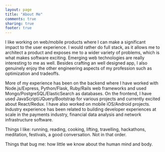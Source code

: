 ```yaml
---
layout: page
title: "About Me"
comments: true
sharing: true
footer: true
---
```


I like working on web/mobile products where I can make a significant impact to the user experience. I would rather do full stack, as it allows me to architect a product and exposes me to a wider variety of problems, which is what makes software exciting. Emerging web technologies are really interesting to me as well. Besides crafting an well designed app, I also genuinely enjoy the other engineering aspects of my profession such as optimization and tradeoffs.

More of my experience has been on the backend where I have worked with Node.js/Express, Python/Flask, Ruby/Rails web frameworks and used Mongo/PostgreSQL/ElasticSearch as databases. On the frontend, I have used JavaScript/JQuery/Bootstrap for various projects and currently excited about React/Redux. I have also worked on mobile iOS/Android projects. Industry experience has been related to building developer experiences at scale in the payments industry, financial data analysis and network infrastructure software.

Things I like: running, reading, cooking, lifting, travelling, hackathons, meditation, festivals, a good conversation. Not in that order.

Things that bug me: how little we know about the human mind and body.
